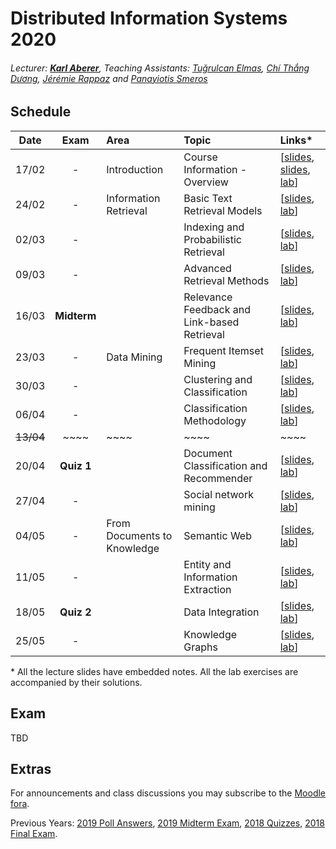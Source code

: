 # Distributed Information Systems 2020
###### Lecturer: ***[Karl Aberer](http://lsir.epfl.ch/aberer/)***, Teaching Assistants: [Tuğrulcan Elmas](https://people.epfl.ch/tugrulcan.elmas), [Chí Thắng Dương](https://people.epfl.ch/thang.duong), [Jérémie Rappaz](https://people.epfl.ch/jeremie.rappaz) and [Panayiotis Smeros](https://people.epfl.ch/panayiotis.smeros)


## Schedule
| Date      | Exam        | Area                        | Topic                                       | Links*                                |
|:---------:|:-----------:|:----------------------------|:--------------------------------------------|:--------------------------------------|
| 17/02     | -           | Introduction                | Course Information - Overview               | [[slides][0], [slides][1], [lab][0l]] |
| 24/02     | -           | Information Retrieval       | Basic Text Retrieval Models                 | [[slides][2], [lab][1l]]              |
| 02/03     | -           |                             | Indexing and Probabilistic Retrieval        | [[slides][3], [lab][2l]]              |
| 09/03     | -           |                             | Advanced Retrieval Methods                  | [[slides][4], [lab][3l]]              |
| 16/03     | **Midterm** |                             | Relevance Feedback and Link-based Retrieval | [[slides][5], [lab][4l]]              |
| 23/03     | -           | Data Mining                 | Frequent Itemset Mining                     | [[slides][6], [lab][5l]]              |
| 30/03     | -           |                             | Clustering and Classification               | [[slides][7], [lab][6l]]              |
| 06/04     | -           |                             | Classification Methodology                  | [[slides][8], [lab][7l]]              |
| ~~13/04~~ | ~~~~        | ~~~~                        | ~~~~                                        | ~~~~                                  |
| 20/04     | **Quiz 1**  |                             | Document Classification and Recommender     | [[slides][9], [lab][8l]]              |
| 27/04     | -           |                             | Social network mining                       | [[slides][10], [lab][9l]]             |
| 04/05     | -           | From Documents to Knowledge | Semantic Web                                | [[slides][11], [lab][10l]]            |
| 11/05     | -           |                             | Entity and Information Extraction           | [[slides][12], [lab][11l]]            |
| 18/05     | **Quiz 2**  |                             | Data Integration                            | [[slides][13], [lab][12l]]            |
| 25/05     | -           |                             | Knowledge Graphs                            | [[slides][14], [lab][13l]]            |

\* All the lecture slides have embedded notes. All the lab exercises are accompanied by their solutions.

[0]:Lectures/week%201%20-%20Course%20Information%202020.pptx?raw=true
[1]:Lectures/week%201%20-%20Overview%20DIS.pptx?raw=true
[2]:Lectures/week%202%20-%20Information%20Retrieval%20Basics.pptx?raw=true
[3]:Lectures/week%203%20-%20Information%20Retrieval%20Indexing.pptx?raw=true
[4]:Lectures/week%204%20-%20Advanced%20Retrieval%20Models.pptx?raw=true
[5]:Lectures/week%205%20-%20Relevance%20Feedback%20and%20Link%20Based%20Ranking.pptx?raw=true
[6]:Lectures/week%206%20-%20Frequent%20Itemsets.pptx?raw=true
[7]:Lectures/week%207%20-%20Clustering%20and%20Classification.pptx?raw=true
[8]:Lectures/week%208%20-%20Classification%20Methodology.pptx?raw=true
[9]:Lectures/week%209%20-%20Applied%20Classification.pptx?raw=true
[10]:Lectures/week%2010%20-%20Social%20Network%20Mining.pptx?raw=true
[11]:Lectures/week%2011%20-%20Semantic%20Web.pptx?raw=true
[12]:Lectures/week%2012%20-%20Information%20Extraction.pptx?raw=true
[13]:Lectures/week%2013%20-%20Taxonomy%20Induction.pptx?raw=true
[14]:Lectures/week%2014%20-%20Knowledge%20Inference.pptx?raw=true

[0l]:Exercises/Prerequisites.md
[1l]:Exercises/01.Vector_Space_Retrieval
[2l]:Exercises/02.Indexing_Probabilistic_Retrieval
[3l]:Exercises/03.Advanced_Information_Retrieval
[4l]:Exercises/04.Relevance_Feedback
[5l]:Exercises/05.Frequent_Itemsets
[6l]:Exercises/06.Clustering
[7l]:Exercises/07.Classification
[8l]:Exercises/08.Recommender_Systems
[9l]:Exercises/09.Social_Network_Analysis
[10l]:Exercises/10.Semantic_Web
[11l]:Exercises/11.Entity_and_Information_Extraction
[12l]:Exercises/12.Taxonomy_Induction
[13l]:Exercises/13.Knowledge_Inference


## Exam
TBD


## Extras
For announcements and class discussions you may subscribe to the [Moodle fora](https://moodle.epfl.ch/course/view.php?id=4051).

Previous Years: [2019 Poll Answers](Extras/2019-Polls), [2019 Midterm Exam](Extras/2019-Midterm), [2018 Quizzes](Extras/2018-Quizzes), [2018 Final Exam](Extras/2018-Final).
